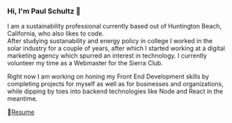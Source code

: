### Hi, I'm Paul Schultz 👋

I am a sustainability professional currently based out of Huntington Beach, California, who also likes to code.  
After studying sustanability and energy policy in college I worked in the solar industry for a couple of years, after which I started working at a digital marketing agency which spurred an interest in technology. I currently volunteer my time as a Webmaster for the Sierra Club. 

Right now I am working on honing my Front End Development skills by completing projects for myself as well as for businesses and organizations, while dipping by toes into backend technologies like Node and React in the meantime.

:page_with_curl:[Resume](https://drive.google.com/file/d/1BUalvLb1ps24dDaPSJvfgYurMdG6raxj/view?usp=sharing)




